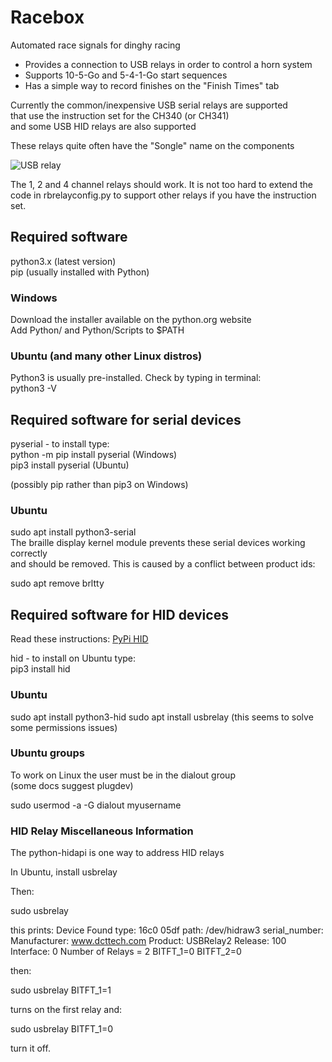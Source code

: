 # Racebox
Automated race signals for dinghy racing

* Provides a connection to USB relays in order to control a horn system
* Supports 10-5-Go and 5-4-1-Go start sequences
* Has a simple way to record finishes on the "Finish Times" tab

Currently the common/inexpensive USB serial relays are supported\
that use the instruction set for the CH340 (or CH341)\
and some USB HID relays are also supported

These relays quite often have the "Songle" name on the components

![USB relay](https://github.com/Ian-Rotor-Rig/racebox/assets/90469594/fbae9351-5044-4e16-924e-9634cf990999)

The 1, 2 and 4 channel relays should work. It is not too hard to extend the\
code in rbrelayconfig.py to support other relays if you have the instruction set.

## Required software
python3.x (latest version)\
pip (usually installed with Python)

### Windows
Download the installer available on the python.org website\
Add Python/ and Python/Scripts to $PATH

### Ubuntu (and many other Linux distros)
Python3 is usually pre-installed. Check by typing in terminal:\
python3 -V

## Required software for serial devices
pyserial - to install type:\
python -m pip install pyserial (Windows)\
pip3 install pyserial (Ubuntu)

(possibly pip rather than pip3 on Windows)

### Ubuntu
sudo apt install python3-serial\
The braille display kernel module prevents these serial devices working correctly\
and should be removed. This is caused by a conflict between product ids:

sudo apt remove brltty

## Required software for HID devices
Read these instructions: [PyPi HID](https://pypi.org/project/hid/)

hid - to install on Ubuntu type:\
pip3 install hid

### Ubuntu
sudo apt install python3-hid
sudo apt install usbrelay (this seems to solve some permissions issues)

### Ubuntu groups
To work on Linux the user must be in the dialout group\
(some docs suggest plugdev)

sudo usermod -a -G dialout myusername

### HID Relay Miscellaneous Information

The python-hidapi is one way to address HID relays

In Ubuntu, install usbrelay

Then:

sudo usbrelay

this prints:
Device Found
  type: 16c0 05df
  path: /dev/hidraw3
  serial_number: 
  Manufacturer: www.dcttech.com
  Product:      USBRelay2
  Release:      100
  Interface:    0
  Number of Relays = 2
BITFT_1=0
BITFT_2=0

then:

sudo usbrelay BITFT_1=1

turns on the first relay and:

sudo usbrelay BITFT_1=0

turn it off.